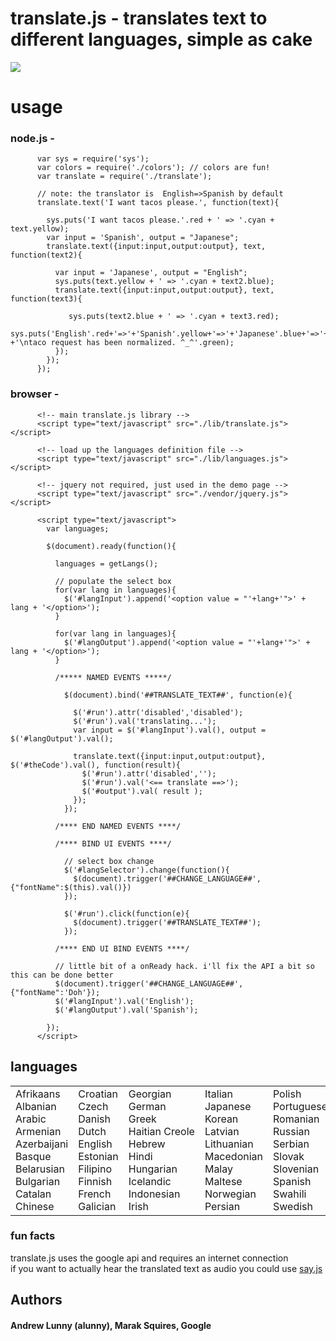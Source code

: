 # translate.js - translates text to different languages, simple as cake

<img src = "http://imgur.com/EHfN2.png" border = "0"/>


# usage

### node.js - 
          var sys = require('sys');
          var colors = require('./colors'); // colors are fun!
          var translate = require('./translate');

          // note: the translator is  English=>Spanish by default
          translate.text('I want tacos please.', function(text){

            sys.puts('I want tacos please.'.red + ' => '.cyan + text.yellow);
            var input = 'Spanish', output = "Japanese";
            translate.text({input:input,output:output}, text, function(text2){

              var input = 'Japanese', output = "English";
              sys.puts(text.yellow + ' => '.cyan + text2.blue);
              translate.text({input:input,output:output}, text, function(text3){

                 sys.puts(text2.blue + ' => '.cyan + text3.red);
                 sys.puts('English'.red+'=>'+'Spanish'.yellow+'=>'+'Japanese'.blue+'=>'+'English'.red  +'\ntaco request has been normalized. ^_^'.green);
              });
            }); 
          }); 


### browser - 

          <!-- main translate.js library -->
          <script type="text/javascript" src="./lib/translate.js"></script>

          <!-- load up the languages definition file -->
          <script type="text/javascript" src="./lib/languages.js"></script>

          <!-- jquery not required, just used in the demo page -->
          <script type="text/javascript" src="./vendor/jquery.js"></script>

          <script type="text/javascript">
            var languages;

            $(document).ready(function(){

              languages = getLangs();

              // populate the select box
              for(var lang in languages){
                $('#langInput').append('<option value = "'+lang+'">' + lang + '</option>');
              }

              for(var lang in languages){
                $('#langOutput').append('<option value = "'+lang+'">' + lang + '</option>');
              }

              /***** NAMED EVENTS *****/

                $(document).bind('##TRANSLATE_TEXT##', function(e){

                  $('#run').attr('disabled','disabled');
                  $('#run').val('translating...');     
                  var input = $('#langInput').val(), output = $('#langOutput').val();

                  translate.text({input:input,output:output}, $('#theCode').val(), function(result){
                    $('#run').attr('disabled','');
                    $('#run').val('<== translate ==>');
                    $('#output').val( result );
                  });
                });

              /**** END NAMED EVENTS ****/

              /**** BIND UI EVENTS ****/

                // select box change
                $('#langSelector').change(function(){
                  $(document).trigger('##CHANGE_LANGUAGE##', {"fontName":$(this).val()})
                });

                $('#run').click(function(e){
                  $(document).trigger('##TRANSLATE_TEXT##');
                });

              /**** END UI BIND EVENTS ****/

              // little bit of a onReady hack. i'll fix the API a bit so this can be done better
              $(document).trigger('##CHANGE_LANGUAGE##', {"fontName":'Doh'});
              $('#langInput').val('English');
              $('#langOutput').val('Spanish');

            });
          </script>


## languages

<table><tbody><tr><td style="white-space: nowrap;">Afrikaans<br>Albanian<br>Arabic<br>Armenian<br>Azerbaijani<br>Basque<br>Belarusian<br>Bulgarian<br>Catalan<br>Chinese</td><td style="white-space: nowrap;">Croatian<br>Czech<br>Danish<br>Dutch<br>English<br>Estonian<br>Filipino<br>Finnish<br>French<br>Galician</td><td style="white-space: nowrap;">Georgian<br>German<br>Greek<br>Haitian Creole<br>Hebrew<br>Hindi<br>Hungarian<br>Icelandic<br>Indonesian<br>Irish</td><td style="white-space: nowrap;">Italian<br>Japanese<br>Korean<br>Latvian<br>Lithuanian<br>Macedonian<br>Malay<br>Maltese<br>Norwegian<br>Persian</td><td style="white-space: nowrap;">Polish<br>Portuguese<br>Romanian<br>Russian<br>Serbian<br>Slovak<br>Slovenian<br>Spanish<br>Swahili<br>Swedish</td><td style="white-space: nowrap;">Thai<br>Turkish<br>Ukrainian<br>Urdu<br>Vietnamese<br>Welsh<br>Yiddish</td></tr></tbody></table>

### fun facts

translate.js uses the google api and requires an internet connection<br/>
if you want to actually hear the translated text as audio you could use <a href = "http://github.com/marak/say.js/">say.js</a><br/>

## Authors
#### Andrew Lunny (alunny), Marak Squires, Google 
               
